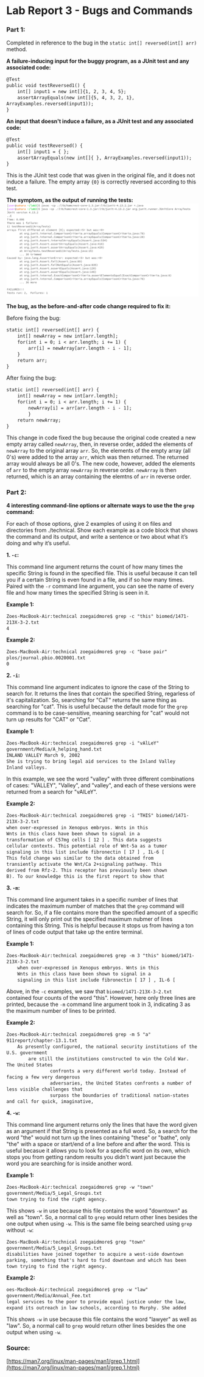 
# Lab Report 3 - Bugs and Commands

### Part 1:

Completed in reference to the bug in the `static int[] reversed(int[] arr)` method.

**A failure-inducing input for the buggy program, as a JUnit test and any associated code:**
```
@Test
public void testReversed1() {
	int[] input1 = new int[]{1, 2, 3, 4, 5};
	assertArrayEquals(new int[]{5, 4, 3, 2, 1}, ArrayExamples.reversed(input1));
}
```

**An input that doesn't induce a failure, as a JUnit test and any associated code:**
```
@Test
public void testReversed() {
	int[] input1 = { };
	assertArrayEquals(new int[]{ }, ArrayExamples.reversed(input1));
}
```
This is the JUnit test code that was given in the original file, and it does not induce a failure. The empty array `{0}` is correctly reversed according to this test.

**The symptom, as the output of running the tests:**
![](FailureOutput.png)


**The bug, as the before-and-after code change required to fix it:**

Before fixing the bug:
```
static int[] reversed(int[] arr) {
	int[] newArray = new int[arr.length];
	for(int i = 0; i < arr.length; i += 1) {
		arr[i] = newArray[arr.length - i - 1];
	}
	return arr;
}
```

After fixing the bug:
```
static int[] reversed(int[] arr) {
	int[] newArray = new int[arr.length]; 
	for(int i = 0; i < arr.length; i += 1) {
		newArray[i] = arr[arr.length - i - 1];
    	}
	return newArray;
}
```

This change in code fixed the bug because the original code created a new empty array called `newArray`, then, in reverse order, added the elements of `newArray` to the original array `arr`. So, the elements of the empty array (all 0's) were added to the array `arr`, which was then returned. The returned array would always be all 0's.
The new code, however, added the elements of `arr` to the empty array `newArray` in reverse order. `newArray` is then returned, which is an array containing the elemtns of `arr` in reverse order. 




### Part 2:

**4 interesting command-line options or alternate ways to use the the `grep` command:**

For each of those options, give 2 examples of using it on files and directories from ./technical. Show each example as a code block that shows the command and its output, and write a sentence or two about what it’s doing and why it’s useful.



**1. `-c`:**

This command line argument returns the count of how many times the specific String is found in the specified file. This is useful 	because it can tell you if a certain String is even found in a file, and if so how many times. Paired with the `-r` command line 	argument, you can see the name of every file and how many times the specified String is seen in it.


**Example 1:**
```
Zoes-MacBook-Air:technical zoegaidmore$ grep -c "this" biomed/1471-213X-3-2.txt
4
```


**Example 2:**
```
Zoes-MacBook-Air:technical zoegaidmore$ grep -c "base pair" plos/journal.pbio.0020001.txt
0
```




**2. `-i`:**

This command line argument indicates to ignore the case of the String to search for. It returns the lines that contain the specified String, regarless of it's capitalization. So, searching for "CaT" returns the same thing as searching for "cat". This is useful because the default mode for the `grep` command is to be case-sensitive, meaning searching for "cat" would not turn up results for "CAT" or "Cat".


**Example 1:**
```
Zoes-MacBook-Air:technical zoegaidmore$ grep -i "vAlLeY" government/Media/A_helping_hand.txt 
INLAND VALLEY March 9, 2002
She is trying to bring legal aid services to the Inland Valley
Inland valleys.
```
In this example, we see the word "valley" with three different combinations of cases: "VALLEY", "Valley", and "valley", and each of these versions were returned from a search for "vAlLeY".


**Example 2:**
```
Zoes-MacBook-Air:technical zoegaidmore$ grep -i "THIS" biomed/1471-213X-3-2.txt
when over-expressed in Xenopus embryos. Wnts in this
Wnts in this class have been shown to signal in a
transformation of C57mg cells [ 12 ] . This data suggests
cellular contexts. This potential role of Wnt-5a as a tumor
signaling in this list include fibronectin [ 17 ] , IL-6 [
This fold change was similar to the data obtained from
transiently activate the Wnt/Ca 2+signaling pathway. This
derived from Rfz-2. This receptor has previously been shown
B). To our knowledge this is the first report to show that
```




**3. `-m`:**

This command line argument takes in a specific number of lines that indicates the maximum number of matches that the `grep` command will search for. So, if a file contains more than the specified amount of a specific String, it will only print out the specified maximum nubmer of lines containing this String. This is helpful because it stops us from having a ton of lines of code output that take up the entire terminal.


**Example 1:**
```
Zoes-MacBook-Air:technical zoegaidmore$ grep -m 3 "this" biomed/1471-213X-3-2.txt
	when over-expressed in Xenopus embryos. Wnts in this
	Wnts in this class have been shown to signal in a
	signaling in this list include fibronectin [ 17 ] , IL-6 [
```
Above, in the `-c` examples, we saw that `biomed/1471-213X-3-2.txt` contained four counts of the word "this". However, here only three lines are printed, because the `-m` command line argument took in 3, indicating 3 as the maximum number of lines to be printed. 


**Example 2:**
```
Zoes-MacBook-Air:technical zoegaidmore$ grep -m 5 "a" 911report/chapter-13.1.txt
	As presently configured, the national security institutions of the U.S. government
		are still the institutions constructed to win the Cold War. The United States
                confronts a very different world today. Instead of facing a few very dangerous
                adversaries, the United States confronts a number of less visible challenges that
                surpass the boundaries of traditional nation-states and call for quick, imaginative,
```




**4. `-w`:**

This command line argument returns only the lines that have the word given as an argument if that String is presented as a full word. So, a search for the word "the" would not turn up the lines containing "these" or "bathe", only "the" with a space or start/end of a line before and after the word. This is useful becasue it allows you to look for a specific word on its own, which stops you from getting random results you didn't want just because the word you are searching for is inside another word. 


**Example 1:**
```
Zoes-MacBook-Air:technical zoegaidmore$ grep -w "town" government/Media/5_Legal_Groups.txt 
town trying to find the right agency.
```
This shows `-w` in use because this file contains the word "downtown" as well as "town". So, a normal call to `grep` would return other lines besides the one output when using `-w`. This is the same file being searched using `grep` without `-w`:
```
Zoes-MacBook-Air:technical zoegaidmore$ grep "town" government/Media/5_Legal_Groups.txt 
disabilities have joined together to acquire a west-side downtown
parking, something that's hard to find downtown and which has been
town trying to find the right agency.
```


**Example 2:**
```
oes-MacBook-Air:technical zoegaidmore$ grep -w "law" government/Media/Annual_Fee.txt 
legal services to the poor to provide equal justice under the law,
expand its outreach in law schools, according to Murphy. She added
```
This shows `-w` in use because this file contains the word "lawyer" as well as "law". So, a normal call to `grep` would return other lines besides the one output when using `-w`. 




### Source:
[https://man7.org/linux/man-pages/man1/grep.1.html](https://man7.org/linux/man-pages/man1/grep.1.html)
